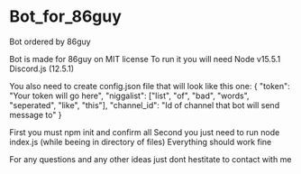 # Bot_for_86guy
Bot ordered by 86guy

Bot is made for 86guy on MIT license
To run it you will need
Node v15.5.1
Discord.js (12.5.1)


You also need to create config.json file that will look like this one:
{
    "token": "Your token will go here",
    "niggalist": ["list", "of", "bad", "words", "seperated", "like", "this"],
    "channel_id": "Id of channel that bot will send message to"
}


First you must npm init and confirm all
Second you just need to run node index.js (while beeing in directory of files)
Everything should work fine

For any questions and any other ideas just dont hestitate to contact with me
